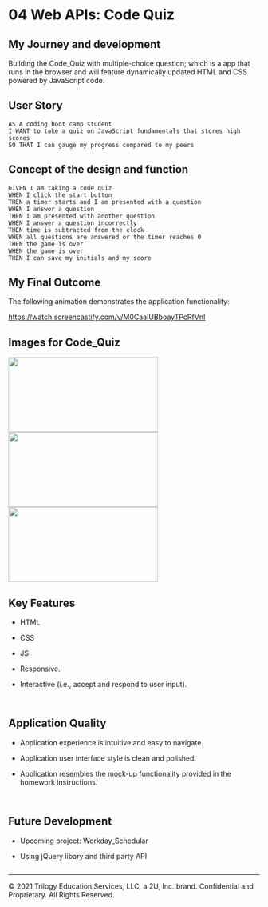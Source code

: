 # 04 Web APIs: Code Quiz

## My Journey and development

Building the Code_Quiz with multiple-choice question; which is a app that runs in the browser and will feature dynamically updated HTML and CSS powered by JavaScript code.

## User Story

```
AS A coding boot camp student
I WANT to take a quiz on JavaScript fundamentals that stores high scores
SO THAT I can gauge my progress compared to my peers
```

## Concept of the design and function

```
GIVEN I am taking a code quiz
WHEN I click the start button
THEN a timer starts and I am presented with a question
WHEN I answer a question
THEN I am presented with another question
WHEN I answer a question incorrectly
THEN time is subtracted from the clock
WHEN all questions are answered or the timer reaches 0
THEN the game is over
WHEN the game is over
THEN I can save my initials and my score
```

## My Final Outcome

The following animation demonstrates the application functionality:

https://watch.screencastify.com/v/M0CaaIUBboayTPcRfVnI


## Images for Code_Quiz

<image src="https://user-images.githubusercontent.com/94832331/159478556-7f87b0d3-ece1-41a6-9f28-beefda390b78.png" width=300 height=150> <image src="https://user-images.githubusercontent.com/94832331/159479478-a3637ec2-d2c4-4ffb-b0cd-fb7f1db4c78d.png" width=300 height=150> <image src="https://user-images.githubusercontent.com/94832331/159480548-571fe79b-1e1a-4e68-a57a-3eb0fcd06af5.png" width=300 height=150>



## Key Features

* HTML
* CSS
* JS
  
* Responsive.
* Interactive (i.e., accept and respond to user input).
  ```


## Application Quality

* Application experience is intuitive and easy to navigate.

* Application user interface style is clean and polished.

* Application resembles the mock-up functionality provided in the homework instructions.
  ```


## Future Development

- Upcoming project: Workday_Schedular

- Using jQuery libary and third party API
  ```
---

© 2021 Trilogy Education Services, LLC, a 2U, Inc. brand. Confidential and Proprietary. All Rights Reserved.

